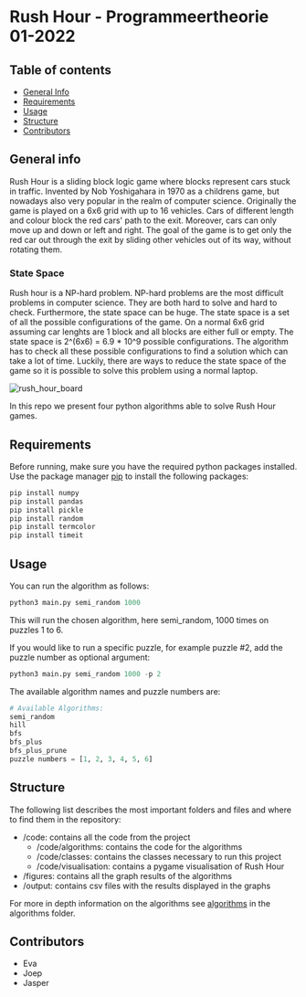 # Rush Hour - Programmeertheorie 01-2022
## Table of contents
* [General Info](#general-info)
* [Requirements](#requirements)
* [Usage](#usage)
* [Structure](#structure)
* [Contributors](#contributors) 



## General info
Rush Hour is a sliding block logic game where blocks represent cars stuck in traffic. Invented by Nob Yoshigahara in 1970 as a childrens game, but nowadays also very popular in the realm of computer science. Originally the game is played on a 6x6 grid with up to 16 vehicles. Cars of different length and colour block the red cars' path to the exit. Moreover, cars can only move up and down or left and right. The goal of the game is to get only the red car out through the exit by sliding other vehicles out of its way, without rotating them. 

### State Space
Rush hour is a NP-hard problem. NP-hard problems are the most difficult problems in computer science. They are both hard to solve and hard to check. Furthermore, the state space can be huge. The state space is a set of all the possible configurations of the game. On a normal 6x6 grid assuming car lenghts are 1 block and all blocks are either full or empty. The state space is 2^(6x6) = 6.9 * 10^9 possible configurations. The algorithm has to check all these possible configurations to find a solution which can take a lot of time. Luckily, there are ways to reduce the state space of the game so it is possible to solve this problem using a normal laptop.

![rush_hour_board](https://user-images.githubusercontent.com/90269748/151796919-3fa5c988-74ea-486c-9b36-08c6178d9c87.png)

In this repo we present four python algorithms able to solve Rush Hour games. 

## Requirements
Before running, make sure you have the required python packages installed. 
Use the package manager [pip](https://pip.pypa.io/en/stable/) to install the following packages:
```bash
pip install numpy
pip install pandas
pip install pickle
pip install random 
pip install termcolor
pip install timeit
```

## Usage
You can run the algorithm as follows: 

```python
python3 main.py semi_random 1000
```
This will run the chosen algorithm, here semi_random, 1000 times on puzzles 1 to 6. 

If you would like to run a specific puzzle, for example puzzle #2, add the puzzle number as optional argument: 
```python
python3 main.py semi_random 1000 -p 2
```
The available algorithm names and puzzle numbers are: 
```python
# Available Algorithms: 
semi_random
hill
bfs
bfs_plus
bfs_plus_prune
puzzle numbers = [1, 2, 3, 4, 5, 6]
```

## Structure 

The following list describes the most important folders and files and where to find them in the repository:

* /code: contains all the code from the project
  * /code/algorithms: contains the code for the algorithms
  * /code/classes: contains the classes necessary to run this project 
  * /code/visualisation: contains a pygame visualisation of Rush Hour 
* /figures: contains all the graph results of the algorithms
* /output: contains csv files with the results displayed in the graphs

For more in depth information on the algorithms see [algorithms](https://github.com/joepslangen/ProgrammeerTheorie/blob/main/code/algorithms/algorithms.md) in the algorithms folder.

## Contributors
* Eva
* Joep 
* Jasper

